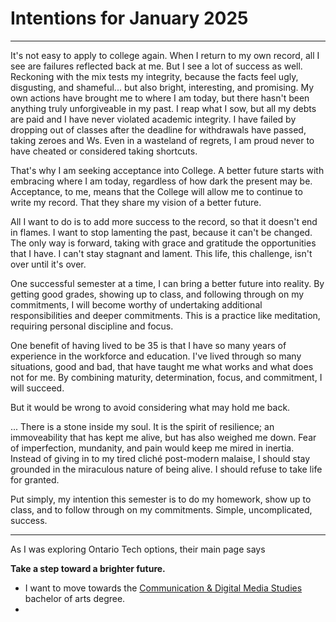 # Intentions for January 2025

---

It's not easy to apply to college again. When I return to my own record, all I see are failures reflected back at me. But I see a lot of success as well. Reckoning with the mix tests my integrity, because the facts feel ugly, disgusting, and shameful... but also bright, interesting, and promising. My own actions have brought me to where I am today, but there hasn't been anything truly unforgiveable in my past. I reap what I sow, but all my debts are paid and I have never violated academic integrity. I have failed by dropping out of classes after the deadline for withdrawals have passed, taking zeroes and Ws. Even in a wasteland of regrets, I am proud never to have cheated or considered taking shortcuts.

That's why I am seeking acceptance into College. A better future starts with embracing where I am today, regardless of how dark the present may be. Acceptance, to me, means that the College will allow me to continue to write my record. That they share my vision of a better future.

All I want to do is to add more success to the record, so that it doesn't end in flames. I want to stop lamenting the past, because it can't be changed. The only way is forward, taking with grace and gratitude the opportunities that I have. I can't stay stagnant and lament. This life, this challenge, isn't over until it's over. 

One successful semester at a time, I can bring a better future into reality. By getting good grades, showing up to class, and following through on my commitments, I will become worthy of undertaking additional responsibilities and deeper commitments. This is a practice like meditation, requiring personal discipline and focus.

One benefit of having lived to be 35 is that I have so many years of experience in the workforce and education. I've lived through so many situations, good and bad, that have taught me what works and what does not for me. By combining maturity, determination, focus, and commitment, I will succeed.

But it would be wrong to avoid considering what may hold me back.

... There is a stone inside my soul. It is the spirit of resilience; an immoveability that has kept me alive, but has also weighed me down. Fear of imperfection, mundanity, and pain would keep me mired in inertia. Instead of giving in to my tired cliché post-modern malaise, I should stay grounded in the miraculous nature of being alive. I should refuse to take life for granted. 

Put simply, my intention this semester is to do my homework, show up to class, and to follow through on my commitments. Simple, uncomplicated, success.

---

As I was exploring Ontario Tech options, their main page says

**Take a step toward a brighter future.**

- I want to move towards the [Communication & Digital Media Studies](https://ontariotechu.ca/programs/college-to-university-transfer/social-science-and-humanities/communication-and-digital-media-studies-gas-transfer/index.php#tab-admission-requirements) bachelor of arts degree. 
- 